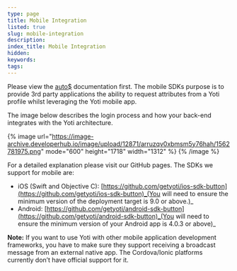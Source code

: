 ```yaml
---
type: page
title: Mobile Integration
listed: true
slug: mobile-integration
description: 
index_title: Mobile Integration
hidden: 
keywords: 
tags: 
---
```


Please view the [auto$](/yoti-app/web-integration) documentation first. The mobile SDKs purpose is to provide 3rd party applications the ability to request attributes from a Yoti profile whilst leveraging the Yoti mobile app.

The image below describes the login process and how your back-end integrates with the Yoti architecture.

{% image url="https://image-archive.developerhub.io/image/upload/12871/arruzqv0xbmsm5y76hah/1562781975.png" mode="600" height="1718" width="1312" %}
{% /image %}

For a detailed explanation please visit our GitHub pages. The SDKs we support for mobile are:

- iOS (Swift and Objective C): [https://github.com/getyoti/ios-sdk-button](https://github.com/getyoti/ios-sdk-button)_(You will need to ensure the minimum version of the deployment target is 9.0 or above.)_
- Android: [https://github.com/getyoti/android-sdk-button](https://github.com/getyoti/android-sdk-button)_(You will need to ensure the minimum version of your Android app is 4.0.3 or above)_

**Note:** If you want to use Yoti with other mobile application development frameworks, you have to make sure they support receiving a broadcast message from an external native app. The Cordova/Ionic platforms currently don’t have official support for it.